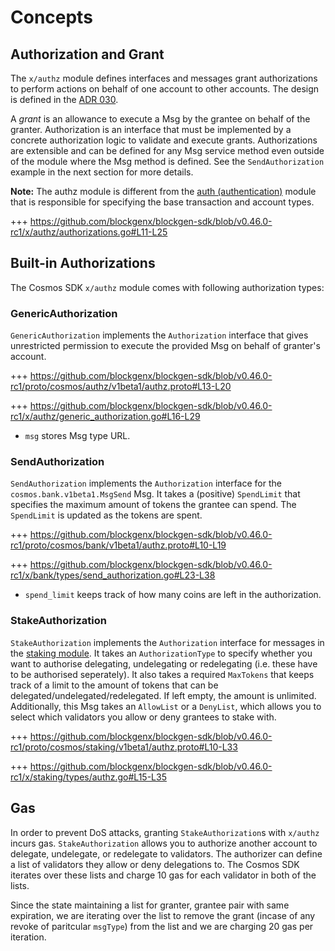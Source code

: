<!--
order: 1
-->

# Concepts

## Authorization and Grant

The `x/authz` module defines interfaces and messages grant authorizations to perform actions
on behalf of one account to other accounts. The design is defined in the [ADR 030](https://github.com/blockgenx/blockgen-sdk/blob/main/docs/architecture/adr-030-authz-module.md).

A *grant* is an allowance to execute a Msg by the grantee on behalf of the granter.
Authorization is an interface that must be implemented by a concrete authorization logic to validate and execute grants. Authorizations are extensible and can be defined for any Msg service method even outside of the module where the Msg method is defined. See the `SendAuthorization` example in the next section for more details.

**Note:** The authz module is different from the [auth (authentication)](../modules/auth/) module that is responsible for specifying the base transaction and account types.

+++ https://github.com/blockgenx/blockgen-sdk/blob/v0.46.0-rc1/x/authz/authorizations.go#L11-L25

## Built-in Authorizations

The Cosmos SDK `x/authz` module comes with following authorization types:

### GenericAuthorization

`GenericAuthorization` implements the `Authorization` interface that gives unrestricted permission to execute the provided Msg on behalf of granter's account.

+++ https://github.com/blockgenx/blockgen-sdk/blob/v0.46.0-rc1/proto/cosmos/authz/v1beta1/authz.proto#L13-L20

+++ https://github.com/blockgenx/blockgen-sdk/blob/v0.46.0-rc1/x/authz/generic_authorization.go#L16-L29

* `msg` stores Msg type URL.

### SendAuthorization

`SendAuthorization` implements the `Authorization` interface for the `cosmos.bank.v1beta1.MsgSend` Msg. It takes a (positive) `SpendLimit` that specifies the maximum amount of tokens the grantee can spend. The `SpendLimit` is updated as the tokens are spent.

+++ https://github.com/blockgenx/blockgen-sdk/blob/v0.46.0-rc1/proto/cosmos/bank/v1beta1/authz.proto#L10-L19

+++ https://github.com/blockgenx/blockgen-sdk/blob/v0.46.0-rc1/x/bank/types/send_authorization.go#L23-L38

* `spend_limit` keeps track of how many coins are left in the authorization.

### StakeAuthorization

`StakeAuthorization` implements the `Authorization` interface for messages in the [staking module](https://docs.cosmos.network/v0.44/modules/staking/). It takes an `AuthorizationType` to specify whether you want to authorise delegating, undelegating or redelegating (i.e. these have to be authorised seperately). It also takes a required `MaxTokens` that keeps track of a limit to the amount of tokens that can be delegated/undelegated/redelegated. If left empty, the amount is unlimited. Additionally, this Msg takes an `AllowList` or a `DenyList`, which allows you to select which validators you allow or deny grantees to stake with.

+++ https://github.com/blockgenx/blockgen-sdk/blob/v0.46.0-rc1/proto/cosmos/staking/v1beta1/authz.proto#L10-L33

+++ https://github.com/blockgenx/blockgen-sdk/blob/v0.46.0-rc1/x/staking/types/authz.go#L15-L35

## Gas

In order to prevent DoS attacks, granting `StakeAuthorization`s with `x/authz` incurs gas. `StakeAuthorization` allows you to authorize another account to delegate, undelegate, or redelegate to validators. The authorizer can define a list of validators they allow or deny delegations to. The Cosmos SDK iterates over these lists and charge 10 gas for each validator in both of the lists.

Since the state maintaining a list for granter, grantee pair with same expiration, we are iterating over the list to remove the grant (incase of any revoke of paritcular `msgType`) from the list and we are charging 20 gas per iteration.
